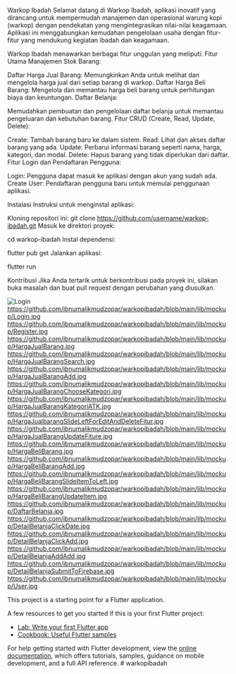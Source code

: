 Warkop Ibadah
Selamat datang di Warkop Ibadah, aplikasi inovatif yang dirancang untuk mempermudah manajemen dan operasional warung kopi (warkop) dengan pendekatan yang mengintegrasikan nilai-nilai keagamaan. Aplikasi ini menggabungkan kemudahan pengelolaan usaha dengan fitur-fitur yang mendukung kegiatan ibadah dan keagamaan.

Warkop Ibadah menawarkan berbagai fitur unggulan yang meliputi:
Fitur Utama
Manajemen Stok Barang:

Daftar Harga Jual Barang: Memungkinkan Anda untuk melihat dan mengelola harga jual dari setiap barang di warkop.
Daftar Harga Beli Barang: Mengelola dan memantau harga beli barang untuk perhitungan biaya dan keuntungan.
Daftar Belanja:

Memudahkan pembuatan dan pengelolaan daftar belanja untuk memantau pengeluaran dan kebutuhan barang.
Fitur CRUD (Create, Read, Update, Delete):

Create: Tambah barang baru ke dalam sistem.
Read: Lihat dan akses daftar barang yang ada.
Update: Perbarui informasi barang seperti nama, harga, kategori, dan modal.
Delete: Hapus barang yang tidak diperlukan dari daftar.
Fitur Login dan Pendaftaran Pengguna:

Login: Pengguna dapat masuk ke aplikasi dengan akun yang sudah ada.
Create User: Pendaftaran pengguna baru untuk memulai penggunaan aplikasi.

Instalasi
Instruksi untuk menginstal aplikasi:

Kloning repositori ini:
git clone https://github.com/username/warkop-ibadah.git
Masuk ke direktori proyek:

cd warkop-ibadah
Instal dependensi:

flutter pub get
Jalankan aplikasi:

flutter run

Kontribusi
Jika Anda tertarik untuk berkontribusi pada proyek ini, silakan buka masalah dan buat pull request dengan perubahan yang diusulkan.

![Login](https://github.com/user-attachments/assets/a390f200-d597-41f3-95a8-de9986e488f8)
https://github.com/ibnumalikmudzopar/warkopibadah/blob/main/lib/mockup/Login.jpg
https://github.com/ibnumalikmudzopar/warkopibadah/blob/main/lib/mockup/Register.jpg
https://github.com/ibnumalikmudzopar/warkopibadah/blob/main/lib/mockup/HargaJualBarang.jpg
https://github.com/ibnumalikmudzopar/warkopibadah/blob/main/lib/mockup/HargaJualBarangSearch.jpg
https://github.com/ibnumalikmudzopar/warkopibadah/blob/main/lib/mockup/HargaJualBarangAdd.jpg
https://github.com/ibnumalikmudzopar/warkopibadah/blob/main/lib/mockup/HargaJualBarangChooseKategori.jpg
https://github.com/ibnumalikmudzopar/warkopibadah/blob/main/lib/mockup/HargaJualBarangKategoriATK.jpg
https://github.com/ibnumalikmudzopar/warkopibadah/blob/main/lib/mockup/HargaJualbarangSlideLeftForEditAndDeleteFitur.jpg
https://github.com/ibnumalikmudzopar/warkopibadah/blob/main/lib/mockup/HargaJualBarangUpdateFiture.jpg
https://github.com/ibnumalikmudzopar/warkopibadah/blob/main/lib/mockup/HargaBeliBarang.jpg
https://github.com/ibnumalikmudzopar/warkopibadah/blob/main/lib/mockup/HargaBeliBarangAdd.jpg
https://github.com/ibnumalikmudzopar/warkopibadah/blob/main/lib/mockup/HargaBeliBarangSlideItemToLeft.jpg
https://github.com/ibnumalikmudzopar/warkopibadah/blob/main/lib/mockup/HargaBeliBarangUpdateItem.jpg
https://github.com/ibnumalikmudzopar/warkopibadah/blob/main/lib/mockup/DaftarBelanja.jpg
https://github.com/ibnumalikmudzopar/warkopibadah/blob/main/lib/mockup/DetailBelanjaClickDate.jpg
https://github.com/ibnumalikmudzopar/warkopibadah/blob/main/lib/mockup/DetailBelanjaClickAdd.jpg
https://github.com/ibnumalikmudzopar/warkopibadah/blob/main/lib/mockup/DetailBelanjaAddAdd.jpg
https://github.com/ibnumalikmudzopar/warkopibadah/blob/main/lib/mockup/DetailBelanjaSubmitToFirebase.jpg
https://github.com/ibnumalikmudzopar/warkopibadah/blob/main/lib/mockup/User.jpg

















This project is a starting point for a Flutter application.

A few resources to get you started if this is your first Flutter project:

- [Lab: Write your first Flutter app](https://docs.flutter.dev/get-started/codelab)
- [Cookbook: Useful Flutter samples](https://docs.flutter.dev/cookbook)

For help getting started with Flutter development, view the
[online documentation](https://docs.flutter.dev/), which offers tutorials,
samples, guidance on mobile development, and a full API reference.
#   w a r k o p i b a d a h 
 
 
